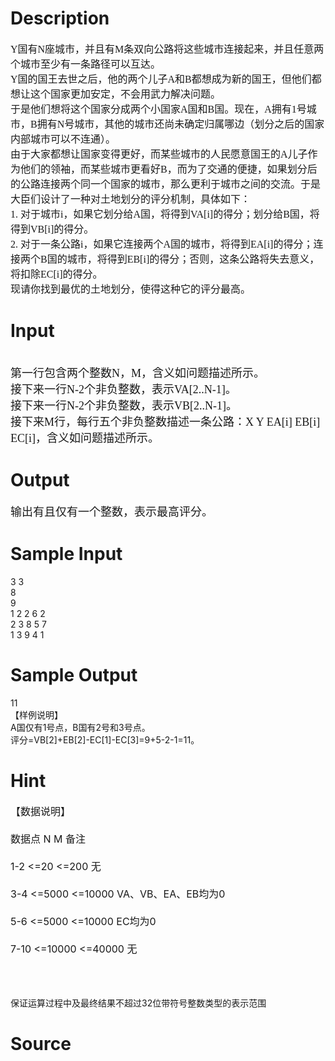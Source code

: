 
# Description

<div class="content"><p style="text-align: left"><span style="font-size: medium"><font face="Times New Roman">Y国有N座城市，并且有M条双向公路将这些城市连接起来，并且任意两个城市至少有一条路径可以互达。 <br/>
Y国的国王去世之后，他的两个儿子A和B都想成为新的国王，但他们都想让这个国家更加安定，不会用武力解决问题。 <br/>
于是他们想将这个国家分成两个小国家A国和B国。现在，A拥有1号城市，B拥有N号城市，其他的城市还尚未确定归属哪边（划分之后的国家内部城市可以不连通）。 <br/>
由于大家都想让国家变得更好，而某些城市的人民愿意国王的A儿子作为他们的领袖，而某些城市更看好B，而为了交通的便捷，如果划分后的公路连接两个同一个国家的城市，那么更利于城市之间的交流。于是大臣们设计了一种对土地划分的评分机制，具体如下： <br/>
1. 对于城市i，如果它划分给A国，将得到VA[i]的得分；划分给B国，将得到VB[i]的得分。 <br/>
2. 对于一条公路i，如果它连接两个A国的城市，将得到EA[i]的得分；连接两个B国的城市，将得到EB[i]的得分；否则，这条公路将失去意义，将扣除EC[i]的得分。 <br/>
现请你找到最优的土地划分，使得这种它的评分最高。 <br/>
</font></span></p></div>

# Input

<div class="content"><p><br/>
<font face="Times New Roman" size="4">第一行包含两个整数N，M，含义如问题描述所示。 <br/>
接下来一行N-2个非负整数，表示VA[2..N-1]。 <br/>
接下来一行N-2个非负整数，表示VB[2..N-1]。 <br/>
接下来M行，每行五个非负整数描述一条公路：X Y EA[i] EB[i] EC[i]，含义如问题描述所示。 <br/>
</font></p></div>

# Output

<div class="content"><p><font face="Times New Roman" size="4">输出有且仅有一个整数，表示最高评分。 <br/>
</font></p></div>

# Sample Input

<div class="content"><span class="sampledata">3 3 <br/>
8 <br/>
9 <br/>
1 2 2 6 2 <br/>
2 3 8 5 7 <br/>
1 3 9 4 1 <br/>
</span></div>

# Sample Output

<div class="content"><span class="sampledata">11 <br/>
【样例说明】 <br/>
A国仅有1号点，B国有2号和3号点。 <br/>
评分=VB[2]+EB[2]-EC[1]-EC[3]=9+5-2-1=11。 <br/>
</span></div>

# Hint

<div class="content"><p></p><p><span style="font-size: medium">【数据说明】 <br/><br/>
数据点 N M 备注 <br/><br/>
1-2 &lt;=20 &lt;=200 无 <br/><br/>
3-4 &lt;=5000 &lt;=10000 VA、VB、EA、EB均为0 <br/><br/>
5-6 &lt;=5000 &lt;=10000 EC均为0 <br/><br/>
7-10 &lt;=10000 &lt;=40000 无 <br/><br/>
</span></p><br/>
<p>保证运算过程中及最终结果不超过32位带符号整数类型的表示范围</p><p></p></div>

# Source

<div class="content"><p><a href="problemset.php?search="></a></p></div>

